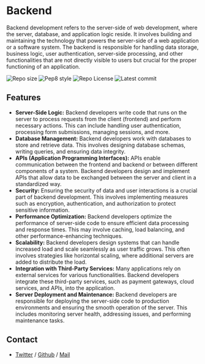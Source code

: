 # Backend
Backend development refers to the server-side of web development, where the server, database, and application logic reside. It involves building and maintaining the technology that powers the server-side of a web application or a software system. The backend is responsible for handling data storage, business logic, user authentication, server-side processing, and other functionalities that are not directly visible to users but crucial for the proper functioning of an application.

![Repo size](https://img.shields.io/github/repo-size/sakhi-4096/alx-backend)
![Pep8 style](https://img.shields.io/badge/PEP8-style%20guide-purple?style=round-square)
![Repo License](https://img.shields.io/github/license/sakhi-4096/alx-backend.svg)
![Latest commit](https://img.shields.io/github/last-commit/sakhi-4096/alx-backend/main?style=round-square)

## Features
* **Server-Side Logic:** Backend developers write code that runs on the server to process requests from the client (frontend) and perform necessary actions. This can include handling user authentication, processing form submissions, managing sessions, and more.
* **Database Management:** Backend developers work with databases to store and retrieve data. This involves designing database schemas, writing queries, and ensuring data integrity.
* **APIs (Application Programming Interfaces):** APIs enable communication between the frontend and backend or between different components of a system. Backend developers design and implement APIs that allow data to be exchanged between the server and client in a standardized way.
* **Security:** Ensuring the security of data and user interactions is a crucial part of backend development. This involves implementing measures such as encryption, authentication, and authorization to protect sensitive information.
* **Performance  Optimization:** Backend developers optimize the performance of server-side code to ensure efficient data processing and response times. This may involve caching, load balancing, and other performance-enhancing techniques.
* **Scalability:** Backend developers design systems that can handle increased load and scale seamlessly as user traffic grows. This often involves strategies like horizontal scaling, where additional servers are added to distribute the load.
* **Integration with Third-Party Services:** Many applications rely on external services for various functionalities. Backend developers integrate these third-party services, such as payment gateways, cloud services, and APIs, into the application.
* **Server Deployment and Maintenance:** Backend developers are responsible for deploying the server-side code to production environments and ensuring the smooth operation of the server. This includes monitoring server health, addressing issues, and performing maintenance tasks.


## Contact
 * [Twitter](https://www.twitter.com/sakhilelindah) / [Github](https://github.com/sakhi-4096) / [Mail](mailto:sakhilelindah@protonmail.com)
